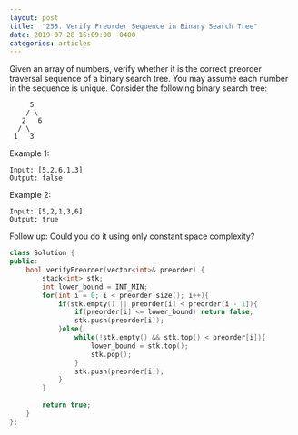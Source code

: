 ```yaml
---
layout: post
title:  "255. Verify Preorder Sequence in Binary Search Tree"
date: 2019-07-28 16:09:00 -0400
categories: articles
---
```

Given an array of numbers, verify whether it is the correct preorder traversal sequence of a binary search tree.
You may assume each number in the sequence is unique.
Consider the following binary search tree: 
```
     5
    / \
   2   6
  / \
 1   3
```
Example 1:
```
Input: [5,2,6,1,3]
Output: false
```
Example 2:
```
Input: [5,2,1,3,6]
Output: true
```
Follow up:
Could you do it using only constant space complexity?


```c++
class Solution {
public:
    bool verifyPreorder(vector<int>& preorder) {
        stack<int> stk;
        int lower_bound = INT_MIN;
        for(int i = 0; i < preorder.size(); i++){
            if(stk.empty() || preorder[i] < preorder[i - 1]){
                if(preorder[i] <= lower_bound) return false;
                stk.push(preorder[i]);
            }else{
                while(!stk.empty() && stk.top() < preorder[i]){
                    lower_bound = stk.top();
                    stk.pop();
                }
                stk.push(preorder[i]);
            }
        }
        
        return true;
    }
};
```
